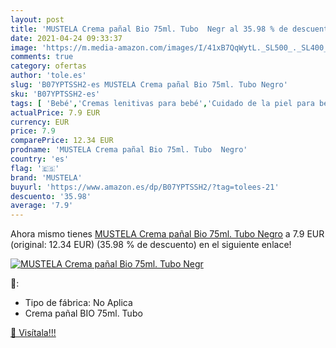 ```yaml
---
layout: post
title: 'MUSTELA Crema pañal Bio 75ml. Tubo  Negr al 35.98 % de descuento'
date: 2021-04-24 09:33:37
image: 'https://m.media-amazon.com/images/I/41xB7QqWytL._SL500_._SL400_.jpg'
comments: true
category: ofertas
author: 'tole.es'
slug: 'B07YPTSSH2-es MUSTELA Crema pañal Bio 75ml. Tubo Negro'
sku: 'B07YPTSSH2-es'
tags: [ 'Bebé','Cremas lenitivas para bebé','Cuidado de la piel para bebé','Higiene y cuidado','mustela','pañal', ]
actualPrice: 7.9 EUR
currency: EUR
price: 7.9
comparePrice: 12.34 EUR
prodname: 'MUSTELA Crema pañal Bio 75ml. Tubo  Negro'
country: 'es'
flag: '🇪🇸'
brand: 'MUSTELA'
buyurl: 'https://www.amazon.es/dp/B07YPTSSH2/?tag=tolees-21'
descuento: '35.98'
average: '7.9'
---
```


Ahora mismo tienes [MUSTELA Crema pañal Bio 75ml. Tubo  Negro](https://www.amazon.es/dp/B07YPTSSH2/?tag=tolees-21) a 7.9 EUR (original: 12.34 EUR) (35.98 %  de descuento) en el siguiente enlace!

[![MUSTELA Crema pañal Bio 75ml. Tubo  Negr](https://m.media-amazon.com/images/I/41xB7QqWytL._SL500_._SL400_.jpg)](https://www.amazon.es/dp/B07YPTSSH2/?tag=tolees-21)

🔎:

- Tipo de fábrica: No Aplica
- Crema pañal BIO 75ml. Tubo

[🛒 Visítala!!!](https://www.amazon.es/dp/B07YPTSSH2/?tag=tolees-21)
